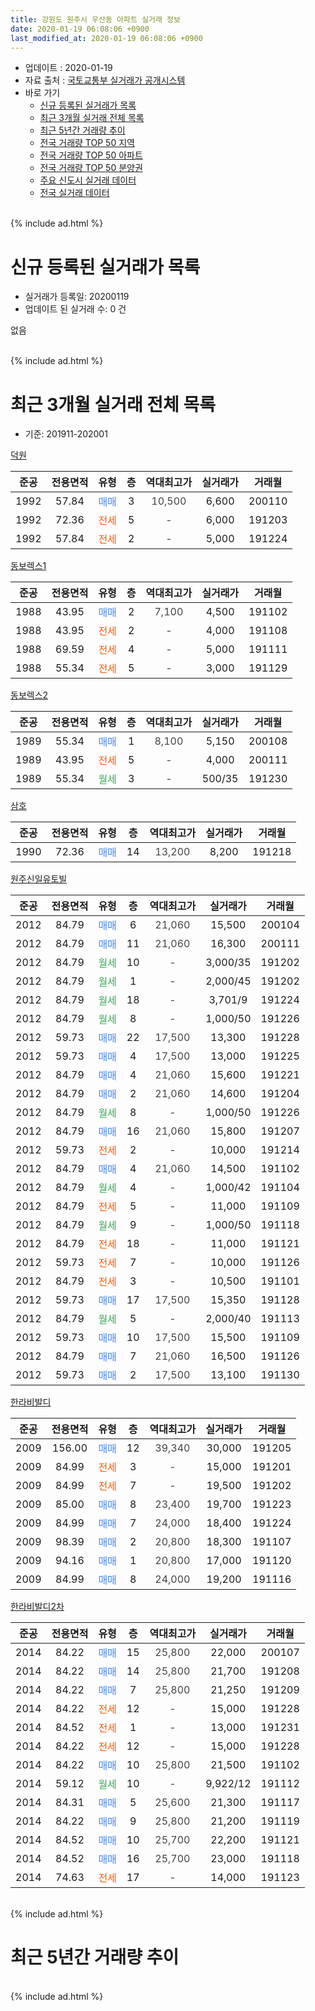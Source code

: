 ```yaml
---
title: 강원도 원주시 우산동 아파트 실거래 정보
date: 2020-01-19 06:08:06 +0900
last_modified_at: 2020-01-19 06:08:06 +0900
---
```


* 업데이트 : 2020-01-19
* 자료 출처 : [국토교통부 실거래가 공개시스템](http://rt.molit.go.kr)
* 바로 가기
    * [신규 등록된 실거래가 목록](#신규-등록된-실거래가-목록)
    * [최근 3개월 실거래 전체 목록](#최근-3개월-실거래-전체-목록)
    * [최근 5년간 거래량 추이](#최근-5년간-거래량-추이)
    * [전국 거래량 TOP 50 지역](https://apt-info.github.io/apt-trade-info/최근-3개월-전국에서-가장-거래가-많이-발생한-지역)
    * [전국 거래량 TOP 50 아파트](https://apt-info.github.io/apt-trade-info/최근-3개월-전국에서-가장-거래가-많이-발생한-아파트)
    * [전국 거래량 TOP 50 분양권](https://apt-info.github.io/apt-trade-info/최근-3개월-전국에서-가장-거래가-많이-발생한-분양권)
    * [주요 신도시 실거래 데이터](https://apt-info.github.io/apt-trade-info/주요-신도시)
    * [전국 실거래 데이터](https://apt-info.github.io/apt-trade-info/전국)
<br>
{% include ad.html %}
<br>

# 신규 등록된 실거래가 목록
* 실거래가 등록일: 20200119
* 업데이트 된 실거래 수: 0 건

없음

<br>
{% include ad.html %}
<br>

# 최근 3개월 실거래 전체 목록
* 기준: 201911-202001


[덕원](https://search.naver.com/search.naver?query=%EA%B0%95%EC%9B%90%EB%8F%84+%EC%9B%90%EC%A3%BC%EC%8B%9C+%EC%9A%B0%EC%82%B0%EB%8F%99+%EB%8D%95%EC%9B%90)

|준공|전용면적|유형|층|역대최고가|실거래가|거래월|
|:---:|:---:|:---:|:---:|:---:|:---:|:---:|
|1992|57.84|<span style="color:#4285f3">매매</span>|3|<span style="color:#444444">10,500</span>|6,600|200110|
|1992|72.36|<span style="color:#ff5a00">전세</span>|5|<span style="color:#444444">-</span>|6,000|191203|
|1992|57.84|<span style="color:#ff5a00">전세</span>|2|<span style="color:#444444">-</span>|5,000|191224|

[동보렉스1](https://search.naver.com/search.naver?query=%EA%B0%95%EC%9B%90%EB%8F%84+%EC%9B%90%EC%A3%BC%EC%8B%9C+%EC%9A%B0%EC%82%B0%EB%8F%99+%EB%8F%99%EB%B3%B4%EB%A0%89%EC%8A%A41)

|준공|전용면적|유형|층|역대최고가|실거래가|거래월|
|:---:|:---:|:---:|:---:|:---:|:---:|:---:|
|1988|43.95|<span style="color:#4285f3">매매</span>|2|<span style="color:#444444">7,100</span>|4,500|191102|
|1988|43.95|<span style="color:#ff5a00">전세</span>|2|<span style="color:#444444">-</span>|4,000|191108|
|1988|69.59|<span style="color:#ff5a00">전세</span>|4|<span style="color:#444444">-</span>|5,000|191111|
|1988|55.34|<span style="color:#ff5a00">전세</span>|5|<span style="color:#444444">-</span>|3,000|191129|

[동보렉스2](https://search.naver.com/search.naver?query=%EA%B0%95%EC%9B%90%EB%8F%84+%EC%9B%90%EC%A3%BC%EC%8B%9C+%EC%9A%B0%EC%82%B0%EB%8F%99+%EB%8F%99%EB%B3%B4%EB%A0%89%EC%8A%A42)

|준공|전용면적|유형|층|역대최고가|실거래가|거래월|
|:---:|:---:|:---:|:---:|:---:|:---:|:---:|
|1989|55.34|<span style="color:#4285f3">매매</span>|1|<span style="color:#444444">8,100</span>|5,150|200108|
|1989|43.95|<span style="color:#ff5a00">전세</span>|5|<span style="color:#444444">-</span>|4,000|200111|
|1989|55.34|<span style="color:#34a853">월세</span>|3|<span style="color:#444444">-</span>|500/35|191230|

[삼호](https://search.naver.com/search.naver?query=%EA%B0%95%EC%9B%90%EB%8F%84+%EC%9B%90%EC%A3%BC%EC%8B%9C+%EC%9A%B0%EC%82%B0%EB%8F%99+%EC%82%BC%ED%98%B8)

|준공|전용면적|유형|층|역대최고가|실거래가|거래월|
|:---:|:---:|:---:|:---:|:---:|:---:|:---:|
|1990|72.36|<span style="color:#4285f3">매매</span>|14|<span style="color:#444444">13,200</span>|8,200|191218|

[원주신일유토빌](https://search.naver.com/search.naver?query=%EA%B0%95%EC%9B%90%EB%8F%84+%EC%9B%90%EC%A3%BC%EC%8B%9C+%EC%9A%B0%EC%82%B0%EB%8F%99+%EC%9B%90%EC%A3%BC%EC%8B%A0%EC%9D%BC%EC%9C%A0%ED%86%A0%EB%B9%8C)

|준공|전용면적|유형|층|역대최고가|실거래가|거래월|
|:---:|:---:|:---:|:---:|:---:|:---:|:---:|
|2012|84.79|<span style="color:#4285f3">매매</span>|6|<span style="color:#444444">21,060</span>|15,500|200104|
|2012|84.79|<span style="color:#4285f3">매매</span>|11|<span style="color:#444444">21,060</span>|16,300|200111|
|2012|84.79|<span style="color:#34a853">월세</span>|10|<span style="color:#444444">-</span>|3,000/35|191202|
|2012|84.79|<span style="color:#34a853">월세</span>|1|<span style="color:#444444">-</span>|2,000/45|191202|
|2012|84.79|<span style="color:#34a853">월세</span>|18|<span style="color:#444444">-</span>|3,701/9|191224|
|2012|84.79|<span style="color:#34a853">월세</span>|8|<span style="color:#444444">-</span>|1,000/50|191226|
|2012|59.73|<span style="color:#4285f3">매매</span>|22|<span style="color:#444444">17,500</span>|13,300|191228|
|2012|59.73|<span style="color:#4285f3">매매</span>|4|<span style="color:#444444">17,500</span>|13,000|191225|
|2012|84.79|<span style="color:#4285f3">매매</span>|4|<span style="color:#444444">21,060</span>|15,600|191221|
|2012|84.79|<span style="color:#4285f3">매매</span>|2|<span style="color:#444444">21,060</span>|14,600|191204|
|2012|84.79|<span style="color:#34a853">월세</span>|8|<span style="color:#444444">-</span>|1,000/50|191226|
|2012|84.79|<span style="color:#4285f3">매매</span>|16|<span style="color:#444444">21,060</span>|15,800|191207|
|2012|59.73|<span style="color:#ff5a00">전세</span>|2|<span style="color:#444444">-</span>|10,000|191214|
|2012|84.79|<span style="color:#4285f3">매매</span>|4|<span style="color:#444444">21,060</span>|14,500|191102|
|2012|84.79|<span style="color:#34a853">월세</span>|4|<span style="color:#444444">-</span>|1,000/42|191104|
|2012|84.79|<span style="color:#ff5a00">전세</span>|5|<span style="color:#444444">-</span>|11,000|191109|
|2012|84.79|<span style="color:#34a853">월세</span>|9|<span style="color:#444444">-</span>|1,000/50|191118|
|2012|84.79|<span style="color:#ff5a00">전세</span>|18|<span style="color:#444444">-</span>|11,000|191121|
|2012|59.73|<span style="color:#ff5a00">전세</span>|7|<span style="color:#444444">-</span>|10,000|191126|
|2012|84.79|<span style="color:#ff5a00">전세</span>|3|<span style="color:#444444">-</span>|10,500|191101|
|2012|59.73|<span style="color:#4285f3">매매</span>|17|<span style="color:#444444">17,500</span>|15,350|191128|
|2012|84.79|<span style="color:#34a853">월세</span>|5|<span style="color:#444444">-</span>|2,000/40|191113|
|2012|59.73|<span style="color:#4285f3">매매</span>|10|<span style="color:#444444">17,500</span>|15,500|191109|
|2012|84.79|<span style="color:#4285f3">매매</span>|7|<span style="color:#444444">21,060</span>|16,500|191126|
|2012|59.73|<span style="color:#4285f3">매매</span>|2|<span style="color:#444444">17,500</span>|13,100|191130|

[한라비발디](https://search.naver.com/search.naver?query=%EA%B0%95%EC%9B%90%EB%8F%84+%EC%9B%90%EC%A3%BC%EC%8B%9C+%EC%9A%B0%EC%82%B0%EB%8F%99+%ED%95%9C%EB%9D%BC%EB%B9%84%EB%B0%9C%EB%94%94)

|준공|전용면적|유형|층|역대최고가|실거래가|거래월|
|:---:|:---:|:---:|:---:|:---:|:---:|:---:|
|2009|156.00|<span style="color:#4285f3">매매</span>|12|<span style="color:#444444">39,340</span>|30,000|191205|
|2009|84.99|<span style="color:#ff5a00">전세</span>|3|<span style="color:#444444">-</span>|15,000|191201|
|2009|84.99|<span style="color:#ff5a00">전세</span>|7|<span style="color:#444444">-</span>|19,500|191202|
|2009|85.00|<span style="color:#4285f3">매매</span>|8|<span style="color:#444444">23,400</span>|19,700|191223|
|2009|84.99|<span style="color:#4285f3">매매</span>|7|<span style="color:#444444">24,000</span>|18,400|191224|
|2009|98.39|<span style="color:#4285f3">매매</span>|2|<span style="color:#444444">20,800</span>|18,300|191107|
|2009|94.16|<span style="color:#4285f3">매매</span>|1|<span style="color:#444444">20,800</span>|17,000|191120|
|2009|84.99|<span style="color:#4285f3">매매</span>|8|<span style="color:#444444">24,000</span>|19,200|191116|


<script async src="//pagead2.googlesyndication.com/pagead/js/adsbygoogle.js"></script>
<!-- 기본 -->
<ins class="adsbygoogle"
     style="display:block"
     data-ad-client="ca-pub-1142216861245946"
     data-ad-slot="4805727019"
     data-ad-format="auto"
     data-full-width-responsive="true"></ins>
<script>
(adsbygoogle = window.adsbygoogle || []).push({});
</script>


[한라비발디2차](https://search.naver.com/search.naver?query=%EA%B0%95%EC%9B%90%EB%8F%84+%EC%9B%90%EC%A3%BC%EC%8B%9C+%EC%9A%B0%EC%82%B0%EB%8F%99+%ED%95%9C%EB%9D%BC%EB%B9%84%EB%B0%9C%EB%94%942%EC%B0%A8)

|준공|전용면적|유형|층|역대최고가|실거래가|거래월|
|:---:|:---:|:---:|:---:|:---:|:---:|:---:|
|2014|84.22|<span style="color:#4285f3">매매</span>|15|<span style="color:#444444">25,800</span>|22,000|200107|
|2014|84.22|<span style="color:#4285f3">매매</span>|14|<span style="color:#444444">25,800</span>|21,700|191208|
|2014|84.22|<span style="color:#4285f3">매매</span>|7|<span style="color:#444444">25,800</span>|21,250|191209|
|2014|84.22|<span style="color:#ff5a00">전세</span>|12|<span style="color:#444444">-</span>|15,000|191228|
|2014|84.52|<span style="color:#ff5a00">전세</span>|1|<span style="color:#444444">-</span>|13,000|191231|
|2014|84.22|<span style="color:#ff5a00">전세</span>|12|<span style="color:#444444">-</span>|15,000|191228|
|2014|84.22|<span style="color:#4285f3">매매</span>|10|<span style="color:#444444">25,800</span>|21,500|191102|
|2014|59.12|<span style="color:#34a853">월세</span>|10|<span style="color:#444444">-</span>|9,922/12|191112|
|2014|84.31|<span style="color:#4285f3">매매</span>|5|<span style="color:#444444">25,600</span>|21,300|191117|
|2014|84.22|<span style="color:#4285f3">매매</span>|9|<span style="color:#444444">25,800</span>|21,200|191119|
|2014|84.52|<span style="color:#4285f3">매매</span>|10|<span style="color:#444444">25,700</span>|22,200|191121|
|2014|84.52|<span style="color:#4285f3">매매</span>|16|<span style="color:#444444">25,700</span>|23,000|191118|
|2014|74.63|<span style="color:#ff5a00">전세</span>|17|<span style="color:#444444">-</span>|14,000|191123|


<br>
{% include ad.html %}
<br>

# 최근 5년간 거래량 추이


<div style="width:100%;">
    <canvas id="deal_progress" height="200"></canvas>
</div>

<script>
new Chart(document.getElementById("deal_progress"), {
    type: 'line',
    data: {
        labels: ['201501','201502','201503','201504','201505','201506','201507','201508','201509','201510','201511','201512','201601','201602','201603','201604','201605','201606','201607','201608','201609','201610','201611','201612','201701','201702','201703','201704','201705','201706','201707','201708','201709','201710','201711','201712','201801','201802','201803','201804','201805','201806','201807','201808','201809','201810','201811','201812','201901','201902','201903','201904','201905','201906','201907','201908','201909','201910','201911','201912','202001'],
        datasets: [{
            label: '매매',
            pointRadius: 1,
            data: [26, 30, 27, 21, 32, 33, 29, 20, 21, 29, 33, 15, 23, 16, 25, 26, 21, 34, 30, 35, 28, 37, 30, 17, 18, 27, 36, 20, 18, 26, 25, 13, 17, 17, 14, 12, 10, 13, 16, 11, 27, 15, 23, 10, 18, 27, 6, 10, 15, 8, 11, 15, 10, 9, 18, 12, 15, 19, 14, 11, 5],
            borderColor: "rgba(255, 201, 14, 1)",
            backgroundColor: "rgba(255, 201, 14, 0.5)",
            fill: false,
            lineTension: 0
        },{
            label: '전월세',
            pointRadius: 1,
            data: [26, 15, 17, 15, 14, 10, 10, 8, 10, 10, 12, 13, 16, 15, 18, 18, 11, 14, 11, 14, 21, 21, 18, 9, 14, 20, 15, 8, 13, 10, 5, 12, 11, 7, 13, 13, 11, 5, 13, 11, 16, 8, 17, 17, 7, 20, 9, 10, 12, 16, 15, 18, 18, 15, 10, 13, 12, 16, 12, 14, 1],
            borderColor: "rgba(0, 141, 185, 1)",
            backgroundColor: "rgba(0, 141, 185, 0.5)",
            fill: false,
            lineTension: 0
        }
        ]
    },
    options: {
        responsive: true,
        title: {
            display: false
        },
        tooltips: {
            mode: 'index',
            intersect: false
        },
        hover: {
            mode: 'nearest',
            intersect: true
        },
        scales: {
            xAxes: [{
                display: true,
                scaleLabel: {
                    display: true,
                    labelString: '년/월'
                }
            }],
            yAxes: [{
                display: true,
                ticks: {
                    suggestedMin: 0,
                },
                scaleLabel: {
                    display: true,
                    labelString: '실거래 수'
                }
            }]
        }
    }
});

</script>


<br>
{% include ad.html %}
<br>


